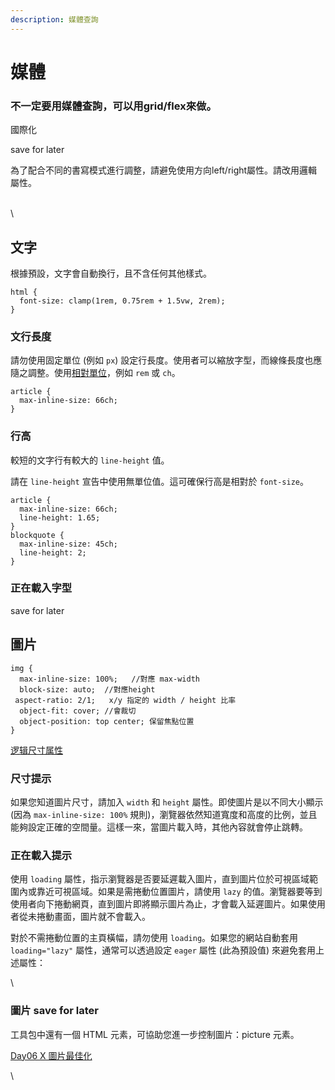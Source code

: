 ```yaml
---
description: 媒體查詢
---
```


# 媒體

### 不一定要用媒體查詢，可以用grid/flex來做。



國際化

save for later

為了配合不同的書寫模式進行調整，請避免使用方向left/right屬性。請改用邏輯屬性。

\
\


## 文字

根據預設，文字會自動換行，且不含任何其他樣式。

```
html {
  font-size: clamp(1rem, 0.75rem + 1.5vw, 2rem);
}
```

### 文行長度 <a href="#line_length" id="line_length"></a>

請勿使用固定單位 (例如 `px`) 設定行長度。使用者可以縮放字型，而線條長度也應隨之調整。使用[相對單位](https://web.dev/learn/css/sizing?hl=zh-tw#relative\_lengths)，例如 `rem` 或 `ch`。

```
article {
  max-inline-size: 66ch;
}
```

### 行高 <a href="#line_height" id="line_height"></a>

較短的文字行有較大的 `line-height` 值。

請在 `line-height` 宣告中使用無單位值。這可確保行高是相對於 `font-size`。

```
article {
  max-inline-size: 66ch;
  line-height: 1.65;
}
blockquote {
  max-inline-size: 45ch;
  line-height: 2;
}
```

### 正在載入字型 <a href="#font_loading" id="font_loading"></a>

save for later



## 圖片

```
img {
  max-inline-size: 100%;   //對應 max-width
  block-size: auto;  //對應height
 aspect-ratio: 2/1;   x/y 指定的 width / height 比率
  object-fit: cover; //會裁切
  object-position: top center; 保留焦點位置
}
```

[逻辑尺寸属性](https://developer.mozilla.org/zh-CN/docs/Web/CSS/CSS\_logical\_properties\_and\_values/Sizing)

### 尺寸提示 <a href="#sizing_hints" id="sizing_hints"></a>

如果您知道圖片尺寸，請加入 `width` 和 `height` 屬性。即使圖片是以不同大小顯示 (因為 `max-inline-size: 100%` 規則)，瀏覽器依然知道寬度和高度的比例，並且能夠設定正確的空間量。這樣一來，當圖片載入時，其他內容就會停止跳轉。

### 正在載入提示

使用 `loading` 屬性，指示瀏覽器是否要延遲載入圖片，直到圖片位於可視區域範圍內或靠近可視區域。如果是需捲動位置圖片，請使用 `lazy` 的值。瀏覽器要等到使用者向下捲動網頁，直到圖片即將顯示圖片為止，才會載入延遲圖片。如果使用者從未捲動畫面，圖片就不會載入。

對於不需捲動位置的主頁橫幅，請勿使用 `loading`。如果您的網站自動套用 `loading="lazy"` 屬性，通常可以透過設定 `eager` 屬性 (此為預設值) 來避免套用上述屬性：

\


### 圖片 save for later

工具包中還有一個 HTML 元素，可協助您進一步控制圖片：picture 元素。

[Day06 X 圖片最佳化](https://ithelp.ithome.com.tw/articles/10268776)

\
